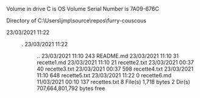  Volume in drive C is OS
 Volume Serial Number is 7A09-676C

 Directory of C:\Users\jmp\source\repos\furry-couscous

23/03/2021  11:22    <DIR>          .
23/03/2021  11:22    <DIR>          ..
23/03/2021  11:10               243 README.md
23/03/2021  11:10                31 recette1.md
23/03/2021  11:10                21 recette2.txt
23/03/2021  00:37                40 recette3.txt
23/03/2021  00:37               598 recette4.txt
23/03/2021  11:10               648 recette5.txt
23/03/2021  11:22                 0 recette6.md
11/03/2021  00:10               137 recettes.txt
               8 File(s)          1,718 bytes
               2 Dir(s)  707,664,801,792 bytes free
